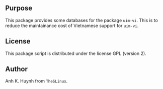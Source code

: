 ## Purpose

This package provides some databases for the package `uim-vi`.
This is to reduce the maintainance cost of Vietnamese support for `uim-vi`.

## License

This package script is distributed under the license GPL (version 2).

## Author

Anh K. Huynh from `TheSLinux`.

